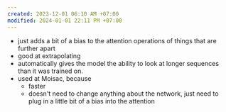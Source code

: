 ```yaml
---
created: 2023-12-01 06:10 AM +07:00
modified: 2024-01-01 22:11 PM +07:00
---
```

- just adds a bit of a bias to the attention operations of things that are further apart
- good at extrapolating
- automatically gives the model the ability to look at longer sequences than it was trained on.
- used at Moisac, because
	- faster
	- doesn't need to change anything about the network, just need to plug in a little bit of a bias into the attention